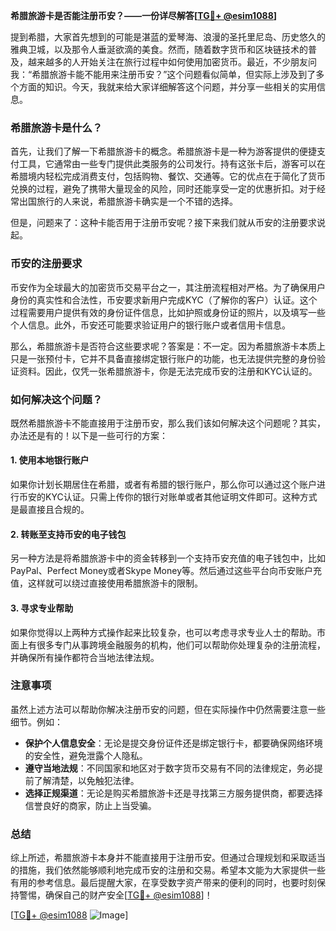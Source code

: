 **希腊旅游卡是否能注册币安？——一份详尽解答[[TG💪+ @esim1088](https://t.me/s/esim1088)]**

提到希腊，大家首先想到的可能是湛蓝的爱琴海、浪漫的圣托里尼岛、历史悠久的雅典卫城，以及那令人垂涎欲滴的美食。然而，随着数字货币和区块链技术的普及，越来越多的人开始关注在旅行过程中如何使用加密货币。最近，不少朋友问我：“希腊旅游卡能不能用来注册币安？”这个问题看似简单，但实际上涉及到了多个方面的知识。今天，我就来给大家详细解答这个问题，并分享一些相关的实用信息。

### 希腊旅游卡是什么？

首先，让我们了解一下希腊旅游卡的概念。希腊旅游卡是一种为游客提供的便捷支付工具，它通常由一些专门提供此类服务的公司发行。持有这张卡后，游客可以在希腊境内轻松完成消费支付，包括购物、餐饮、交通等。它的优点在于简化了货币兑换的过程，避免了携带大量现金的风险，同时还能享受一定的优惠折扣。对于经常出国旅行的人来说，希腊旅游卡确实是一个不错的选择。

但是，问题来了：这种卡能否用于注册币安呢？接下来我们就从币安的注册要求说起。

### 币安的注册要求

币安作为全球最大的加密货币交易平台之一，其注册流程相对严格。为了确保用户身份的真实性和合法性，币安要求新用户完成KYC（了解你的客户）认证。这个过程需要用户提供有效的身份证件信息，比如护照或身份证的照片，以及填写一些个人信息。此外，币安还可能要求验证用户的银行账户或者信用卡信息。

那么，希腊旅游卡是否符合这些要求呢？答案是：不一定。因为希腊旅游卡本质上只是一张预付卡，它并不具备直接绑定银行账户的功能，也无法提供完整的身份验证资料。因此，仅凭一张希腊旅游卡，你是无法完成币安的注册和KYC认证的。

### 如何解决这个问题？

既然希腊旅游卡不能直接用于注册币安，那么我们该如何解决这个问题呢？其实，办法还是有的！以下是一些可行的方案：

#### 1. 使用本地银行账户
如果你计划长期居住在希腊，或者有希腊的银行账户，那么你可以通过这个账户进行币安的KYC认证。只需上传你的银行对账单或者其他证明文件即可。这种方式是最直接且合规的。

#### 2. 转账至支持币安的电子钱包
另一种方法是将希腊旅游卡中的资金转移到一个支持币安充值的电子钱包中，比如PayPal、Perfect Money或者Skype Money等。然后通过这些平台向币安账户充值，这样就可以绕过直接使用希腊旅游卡的限制。

#### 3. 寻求专业帮助
如果你觉得以上两种方式操作起来比较复杂，也可以考虑寻求专业人士的帮助。市面上有很多专门从事跨境金融服务的机构，他们可以帮助你处理复杂的注册流程，并确保所有操作都符合当地法律法规。

### 注意事项

虽然上述方法可以帮助你解决注册币安的问题，但在实际操作中仍然需要注意一些细节。例如：
- **保护个人信息安全**：无论是提交身份证件还是绑定银行卡，都要确保网络环境的安全性，避免泄露个人隐私。
- **遵守当地法规**：不同国家和地区对于数字货币交易有不同的法律规定，务必提前了解清楚，以免触犯法律。
- **选择正规渠道**：无论是购买希腊旅游卡还是寻找第三方服务提供商，都要选择信誉良好的商家，防止上当受骗。

### 总结

综上所述，希腊旅游卡本身并不能直接用于注册币安。但通过合理规划和采取适当的措施，我们依然能够顺利地完成币安的注册和交易。希望本文能为大家提供一些有用的参考信息。最后提醒大家，在享受数字资产带来的便利的同时，也要时刻保持警惕，确保自己的财产安全[[TG💪+ @esim1088](https://t.me/s/esim1088)]！

[[TG💪+ @esim1088](https://t.me/s/esim1088) ![Image](https://i.postimg.cc/4NQfJmqS/Snipaste-2025-05-13-00-14-12.png)]
